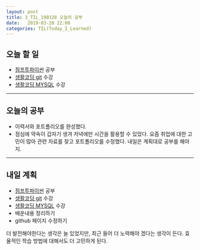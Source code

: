 ```yaml
---
layout: post
title: 3_TIL_190328 오늘의 공부
date:   2019-03-28 22:00
categories: TIL(Today_I_Learned)
---
```


## 오늘 할 일
- [점프투파이썬](https://wikidocs.net/book/1) 공부
- [생활코딩 git](https://opentutorials.org/course/2708) 수강
- [생활코딩 MYSQL](https://opentutorials.org/course/3161) 수강

---

## 오늘의 공부

- 이력서와 포트폴리오를 완성했다.
- 점심에 약속이 갑자기 생겨 저녁에만 시간을 활용할 수 있었다. 요즘 취업에 대한 고민이 많아 관련 자료를 찾고 포트폴리오를 수정했다. 내일은 계획대로 공부를 해야지.


---

## 내일 계획

- [점프투파이썬](https://wikidocs.net/book/1) 공부
- [생활코딩 git](https://opentutorials.org/course/2708) 수강
- [생활코딩 MYSQL](https://opentutorials.org/course/3161) 수강
- 배운내용 정리하기
- github 페이지 수정하기


더 발전해야한다는 생각은 늘 있었지만, 최근 들어 더 노력해야 겠다는 생각이 든다. 효율적인 학습 방법에 대해서도 더 고민하게 된다.
